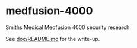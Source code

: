 # medfusion-4000
Smiths Medical Medfusion 4000 security research.

See [doc/README.md](doc/README.md) for the write-up.
